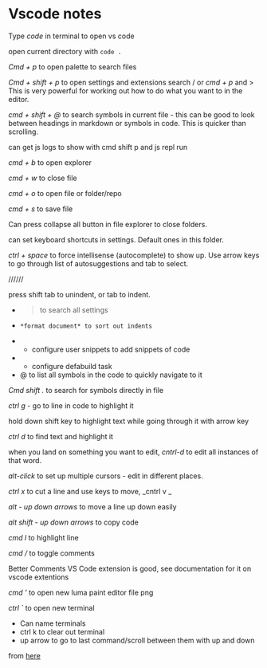 # Vscode notes

Type _code_ in terminal to open vs code

open current directory with `code . `

_Cmd + p_ to open palette to search files

_Cmd + shift + p_ to open settings and extensions search / or _cmd + p_ and > This is very powerful for working out how to do what you want to in the editor.

_cmd + shift + @_ to search symbols in current file - this can be good to look between headings in markdown or symbols in code. This is quicker than scrolling.

can get js logs to show with cmd shift p and js repl run

_cmd + b_ to open explorer

_cmd + w_ to close file

_cmd + o_ to open file or folder/repo

_cmd + s_ to save file

Can press collapse all button in file explorer to close folders.

can set keyboard shortcuts in settings. Default ones in this folder.

_ctrl + space_ to force intellisense (autocomplete) to show up.
Use arrow keys to go through list of autosuggestions and tab to select.

//////

press shift tab to unindent, or tab to indent.

- > to search all settings
-     *format document* to sort out indents
- - configure user snippets to add snippets of code
- - configure defabuild task
- @ to list all symbols in the code to quickly navigate to it

_Cmd shift ._ to search for symbols directly in file

_ctrl g_ - go to line in code to highlight it

hold down shift key to highlight text while going through it with arrow key

_ctrl d_ to find text and highlight it

when you land on something you want to edit, _cntrl-d_ to edit all instances of that word.

_alt-click_ to set up multiple cursors - edit in different places.

_ctrl x_ to cut a line and use keys to move, _cntrl v _

_alt - up down arrows_ to move a line up down easily

_alt shift - up down arrows_ to copy code

_cmd l_ to highlight line

_cmd /_ to toggle comments <!--same in markdown :)-->

Better Comments VS Code extension is good, see documentation for it on vscode extentions

_cmd '_ to open new luma paint editor file png

_ctrl `_ to open new terminal

- Can name terminals
- ctrl k to clear out terminal
- up arrow to go to last command/scroll between them with up and down

from [here](https://www.youtube.com/watch?v=ifTF3ags0XI)
